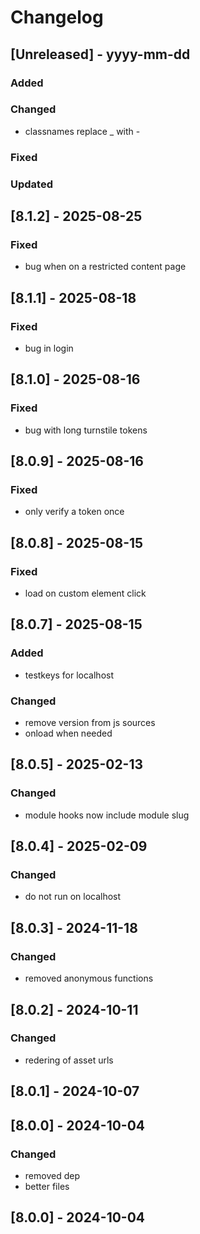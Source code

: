 # Changelog
## [Unreleased] - yyyy-mm-dd

### Added

### Changed
- classnames replace _ with -

### Fixed

### Updated

## [8.1.2] - 2025-08-25


### Fixed
- bug when on a restricted content page

## [8.1.1] - 2025-08-18


### Fixed
- bug in login

## [8.1.0] - 2025-08-16


### Fixed
- bug with long turnstile tokens

## [8.0.9] - 2025-08-16


### Fixed
- only verify a token once

## [8.0.8] - 2025-08-15


### Fixed
- load on custom element click

## [8.0.7] - 2025-08-15


### Added
- testkeys for localhost

### Changed
- remove version from js sources
- onload when needed

## [8.0.5] - 2025-02-13


### Changed
- module hooks now include module slug

## [8.0.4] - 2025-02-09


### Changed
- do not run on localhost

## [8.0.3] - 2024-11-18


### Changed
- removed anonymous functions

## [8.0.2] - 2024-10-11


### Changed
- redering of asset urls

## [8.0.1] - 2024-10-07


## [8.0.0] - 2024-10-04


### Changed
- removed dep
- better files

## [8.0.0] - 2024-10-04
